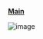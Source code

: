 [**Main**](https://github.com/alpolcaymis/React/tree/main)


![image](https://github.com/alpolcaymis/React/assets/71964088/11c02711-38a7-4e3b-85f8-db6714b76f10)
